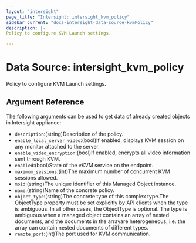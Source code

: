 ```yaml
---
layout: "intersight"
page_title: "Intersight: intersight_kvm_policy"
sidebar_current: "docs-intersight-data-source-kvmPolicy"
description: |-
Policy to configure KVM Launch settings.

---
```


# Data Source: intersight_kvm_policy
Policy to configure KVM Launch settings.

## Argument Reference
The following arguments can be used to get data of already created objects in Intersight appliance:
* `description`:(string)Description of the policy.
* `enable_local_server_video`:(bool)If enabled, displays KVM session on any monitor attached to the server.
* `enable_video_encryption`:(bool)If enabled, encrypts all video information sent through KVM.
* `enabled`:(bool)State of the vKVM service on the endpoint.
* `maximum_sessions`:(int)The maximum number of concurrent KVM sessions allowed.
* `moid`:(string)The unique identifier of this Managed Object instance.
* `name`:(string)Name of the concrete policy.
* `object_type`:(string)The concrete type of this complex type.The ObjectType property must be set explicitly by API clients when the type is ambiguous. In all other cases, the ObjectType is optional. The type is ambiguous when a managed object contains an array of nested documents, and the documents in the arrayare heterogeneous, i.e. the array can contain nested documents of different types.
* `remote_port`:(int)The port used for KVM communication.
